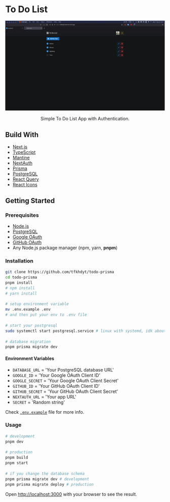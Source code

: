 # To Do List

![Preview](public/preview.png)

<p align='center'>Simple To Do List App with Authentication.</p>

## Build With

- [Next.js](https://nextjs.org/)
- [TypeScript](https://www.npmjs.com/package/typescript)
- [Mantine](https://mantine.dev/)
- [NextAuth](https://next-auth.js.org/)
- [Prisma](https://www.prisma.io/)
- [PostgreSQL](https://www.postgresql.org/)
- [React Query](https://tanstack.com/query)
- [React Icons](https://www.npmjs.com/package/react-icons)

## Getting Started

### Prerequisites

- [Node.js](https://nodejs.org/en/)
- [PostgreSQL](https://www.postgresql.org/)
- [Google OAuth](https://support.google.com/cloud/answer/6158849?hl=en)
- [GitHub OAuth](https://docs.github.com/en/developers/apps/building-oauth-apps/creating-an-oauth-app)
- Any Node.js package manager (npm, yarn, **pnpm**)

### Installation

```bash
git clone https://github.com/tfkhdyt/todo-prisma
cd todo-prisma
pnpm install
# npm install
# yarn install

# setup environment variable
mv .env.example .env
# and then put your env to .env file

# start your postgresql
sudo systemctl start postgresql.service # linux with systemd, idk about Windows

# database migration
pnpm prisma migrate dev
```

#### Environment Variables

- `DATABASE_URL` = 'Your PostgreSQL database URL'
- `GOOGLE_ID` = 'Your Google OAuth Client ID'
- `GOOGLE_SECRET` = 'Your Google OAuth Client Secret'
- `GITHUB_ID` = 'Your GitHub OAuth Client ID'
- `GITHUB_SECRET` = 'Your GitHub OAuth Client Secret'
- `NEXTAUTH_URL` = 'Your app URL'
- `SECRET` = 'Random string'

Check [`.env.example`](https://github.com/tfkhdyt/todo-prisma/blob/docs/readme/.env.example) file for more info.

### Usage

```bash
# development
pnpm dev

# production
pnpm build
pnpm start

# if you change the database schema
pnpm prisma migrate dev # development
pnpm prisma migrate deploy # production
```

Open [http://localhost:3000](http://localhost:3000) with your browser to see the result.
